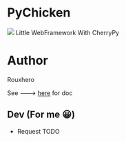 # PyChicken
![](doc/logo.png)
Little WebFramework With CherryPy

# Author
Rouxhero

See ---> [here](https://github.com/Rouxhero/PyChicken/wiki) for doc

## Dev (For me 😀)
- Request TODO

```
